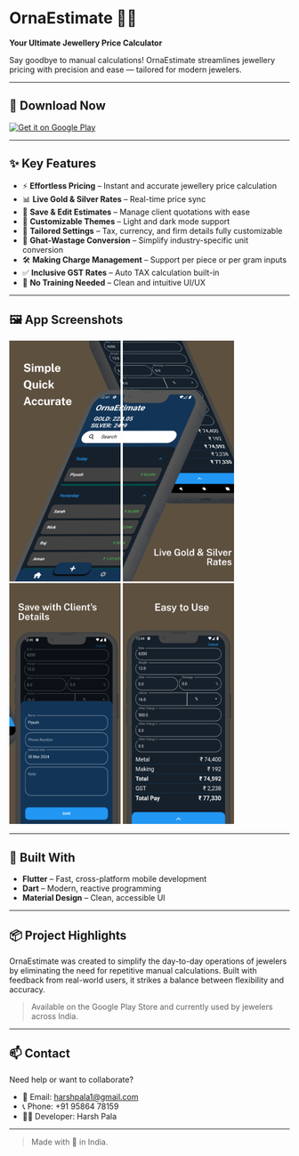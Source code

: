 # OrnaEstimate 💍📏  
**Your Ultimate Jewellery Price Calculator**

Say goodbye to manual calculations! OrnaEstimate streamlines jewellery pricing with precision and ease — tailored for modern jewelers.

---

## 📲 Download Now

[<img src="https://play.google.com/intl/en_us/badges/static/images/badges/en_badge_web_generic.png" alt="Get it on Google Play" width="200"/>](https://play.google.com/store/apps/details?id=com.Hp.OrnaEstimate&hl=en_IN)

---

## ✨ Key Features

- ⚡ **Effortless Pricing** – Instant and accurate jewellery price calculation
- 📊 **Live Gold & Silver Rates** – Real-time price sync
- 💾 **Save & Edit Estimates** – Manage client quotations with ease
- 🎨 **Customizable Themes** – Light and dark mode support
- 🔧 **Tailored Settings** – Tax, currency, and firm details fully customizable
- 🔁 **Ghat-Wastage Conversion** – Simplify industry-specific unit conversion
- 🛠 **Making Charge Management** – Support per piece or per gram inputs
- ✅ **Inclusive GST Rates** – Auto TAX calculation built-in
- 🤝 **No Training Needed** – Clean and intuitive UI/UX

---

## 🖼 App Screenshots

<p float="left">
  <img src="assets/screenshot1.png" width="200" />
  <img src="assets/screenshot2.png" width="200" />
  <img src="assets/screenshot3.png" width="200" />
  <img src="assets/screenshot4.png" width="200" />
</p>

---

## 📱 Built With

- **Flutter** – Fast, cross-platform mobile development
- **Dart** – Modern, reactive programming
- **Material Design** – Clean, accessible UI

---

## 📦 Project Highlights

OrnaEstimate was created to simplify the day-to-day operations of jewelers by eliminating the need for repetitive manual calculations. Built with feedback from real-world users, it strikes a balance between flexibility and accuracy.

> Available on the Google Play Store and currently used by jewelers across India.

---

## 📫 Contact

Need help or want to collaborate?

- 📧 Email: [harshpala1@gmail.com](mailto:harshpala1@gmail.com)  
- 📞 Phone: +91 95864 78159  
- 🧑‍💻 Developer: Harsh Pala

---

> Made with 💍 in India.
